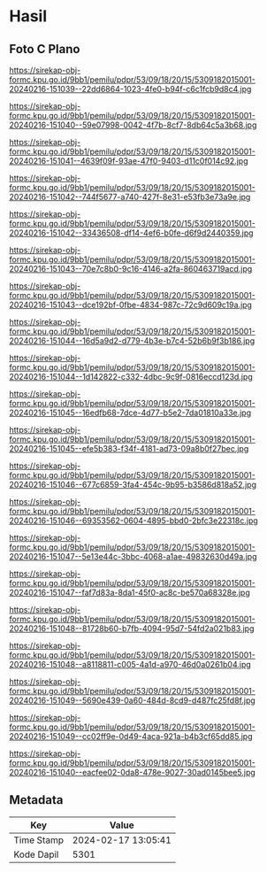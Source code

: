 # Hasil

## Foto C Plano

https://sirekap-obj-formc.kpu.go.id/9bb1/pemilu/pdpr/53/09/18/20/15/5309182015001-20240216-151039--22dd6864-1023-4fe0-b94f-c6c1fcb9d8c4.jpg

https://sirekap-obj-formc.kpu.go.id/9bb1/pemilu/pdpr/53/09/18/20/15/5309182015001-20240216-151040--59e07998-0042-4f7b-8cf7-8db64c5a3b68.jpg

https://sirekap-obj-formc.kpu.go.id/9bb1/pemilu/pdpr/53/09/18/20/15/5309182015001-20240216-151041--4639f09f-93ae-47f0-9403-d11c0f014c92.jpg

https://sirekap-obj-formc.kpu.go.id/9bb1/pemilu/pdpr/53/09/18/20/15/5309182015001-20240216-151042--744f5677-a740-427f-8e31-e53fb3e73a9e.jpg

https://sirekap-obj-formc.kpu.go.id/9bb1/pemilu/pdpr/53/09/18/20/15/5309182015001-20240216-151042--33436508-df14-4ef6-b0fe-d6f9d2440359.jpg

https://sirekap-obj-formc.kpu.go.id/9bb1/pemilu/pdpr/53/09/18/20/15/5309182015001-20240216-151043--70e7c8b0-9c16-4146-a2fa-860463719acd.jpg

https://sirekap-obj-formc.kpu.go.id/9bb1/pemilu/pdpr/53/09/18/20/15/5309182015001-20240216-151043--dce192bf-0fbe-4834-987c-72c9d609c19a.jpg

https://sirekap-obj-formc.kpu.go.id/9bb1/pemilu/pdpr/53/09/18/20/15/5309182015001-20240216-151044--16d5a9d2-d779-4b3e-b7c4-52b6b9f3b186.jpg

https://sirekap-obj-formc.kpu.go.id/9bb1/pemilu/pdpr/53/09/18/20/15/5309182015001-20240216-151044--1d142822-c332-4dbc-9c9f-0816eccd123d.jpg

https://sirekap-obj-formc.kpu.go.id/9bb1/pemilu/pdpr/53/09/18/20/15/5309182015001-20240216-151045--16edfb68-7dce-4d77-b5e2-7da01810a33e.jpg

https://sirekap-obj-formc.kpu.go.id/9bb1/pemilu/pdpr/53/09/18/20/15/5309182015001-20240216-151045--efe5b383-f34f-4181-ad73-09a8b0f27bec.jpg

https://sirekap-obj-formc.kpu.go.id/9bb1/pemilu/pdpr/53/09/18/20/15/5309182015001-20240216-151046--677c6859-3fa4-454c-9b95-b3586d818a52.jpg

https://sirekap-obj-formc.kpu.go.id/9bb1/pemilu/pdpr/53/09/18/20/15/5309182015001-20240216-151046--69353562-0604-4895-bbd0-2bfc3e22318c.jpg

https://sirekap-obj-formc.kpu.go.id/9bb1/pemilu/pdpr/53/09/18/20/15/5309182015001-20240216-151047--5e13e44c-3bbc-4068-a1ae-49832630d49a.jpg

https://sirekap-obj-formc.kpu.go.id/9bb1/pemilu/pdpr/53/09/18/20/15/5309182015001-20240216-151047--faf7d83a-8da1-45f0-ac8c-be570a68328e.jpg

https://sirekap-obj-formc.kpu.go.id/9bb1/pemilu/pdpr/53/09/18/20/15/5309182015001-20240216-151048--81728b60-b7fb-4094-95d7-54fd2a021b83.jpg

https://sirekap-obj-formc.kpu.go.id/9bb1/pemilu/pdpr/53/09/18/20/15/5309182015001-20240216-151048--a8118811-c005-4a1d-a970-46d0a0261b04.jpg

https://sirekap-obj-formc.kpu.go.id/9bb1/pemilu/pdpr/53/09/18/20/15/5309182015001-20240216-151049--5690e439-0a60-484d-8cd9-d487fc25fd8f.jpg

https://sirekap-obj-formc.kpu.go.id/9bb1/pemilu/pdpr/53/09/18/20/15/5309182015001-20240216-151049--cc02ff9e-0d49-4aca-921a-b4b3cf65dd85.jpg

https://sirekap-obj-formc.kpu.go.id/9bb1/pemilu/pdpr/53/09/18/20/15/5309182015001-20240216-151040--eacfee02-0da8-478e-9027-30ad0145bee5.jpg


## Metadata

| Key        | Value               |
| ---------- | ------------------- |
| Time Stamp | 2024-02-17 13:05:41 |
| Kode Dapil | 5301                |



